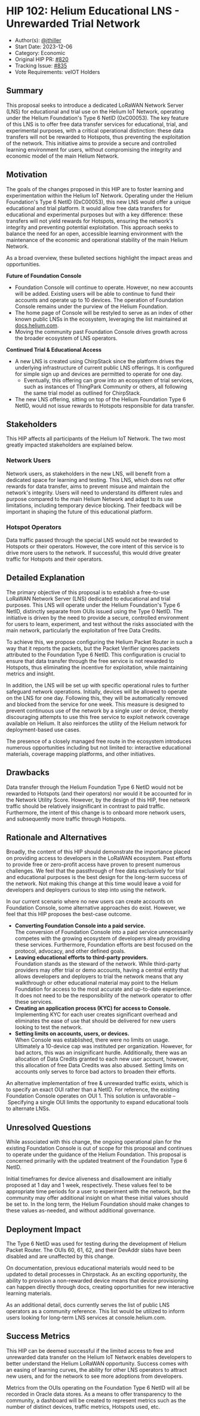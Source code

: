 # HIP 102: Helium Educational LNS - Unrewarded Trial Network

- Author(s): [@jthiller](https://github.com/jthiller)
- Start Date: 2023-12-06
- Category: Economic
- Original HIP PR: [#820](https://github.com/helium/HIP/pull/820)
- Tracking Issue: [#835](https://github.com/helium/HIP/issues/835)
- Vote Requirements: veIOT Holders

## Summary

This proposal seeks to introduce a dedicated LoRaWAN Network Server (LNS) for educational and trial use on the Helium IoT Network, operating under the Helium Foundation's Type 6 NetID (0xC00053). The key feature of this LNS is to offer free data transfer services for educational, trial, and experimental purposes, with a critical operational distinction: these data transfers will not be rewarded to Hotspots, thus preventing the exploitation of the network. This initiative aims to provide a secure and controlled learning environment for users, without compromising the integrity and economic model of the main Helium Network.

## Motivation

The goals of the changes proposed in this HIP are to foster learning and experimentation within the Helium IoT Network. Operating under the Helium Foundation's Type 6 NetID (0xC00053), this new LNS would offer a unique educational and trial platform. It would allow free data transfers for educational and experimental purposes but with a key difference: these transfers will not yield rewards for Hotspots, ensuring the network's integrity and preventing potential exploitation. This approach seeks to balance the need for an open, accessible learning environment with the maintenance of the economic and operational stability of the main Helium Network.

As a broad overview, these bulleted sections highlight the impact areas and opportunities.

**Future of Foundation Console**

- Foundation Console will continue to operate. However, no new accounts will be added. Existing users will be able to continue to fund their accounts and operate up to 10 devices. The operation of Foundation Console remains under the purview of the Helium Foundation.
- The home page of Console will be restyled to serve as an index of other known public LNSs in the ecosystem, leveraging the list maintained at [docs.helium.com](https://docs.helium.com/iot/find-a-lns-provider).
- Moving the community past Foundation Console drives growth across the broader ecosystem of LNS operators.

**Continued Trial & Educational Access**

- A new LNS is created using ChirpStack since the platform drives the underlying infrastructure of current public LNS offerings. It is configured for simple sign up and devices are permitted to operate for one day.
  - Eventually, this offering can grow into an ecosystem of trial services, such as instances of ThingPark Community or others, all following the same trial model as outlined for ChirpStack.
- The new LNS offering, sitting on top of the Helium Foundation Type 6 NetID, would not issue rewards to Hotspots responsible for data transfer.

## Stakeholders

This HIP affects all participants of the Helium IoT Network. The two most greatly impacted stakeholders are explained below.

### Network Users

Network users, as stakeholders in the new LNS, will benefit from a dedicated space for learning and testing. This LNS, which does not offer rewards for data transfer, aims to prevent misuse and maintain the network's integrity. Users will need to understand its different rules and purpose compared to the main Helium Network and adapt to its use limitations, including temporary device blocking. Their feedback will be important in shaping the future of this educational platform.

### Hotspot Operators

Data traffic passed through the special LNS would not be rewarded to Hotspots or their operators. However, the core intent of this service is to drive more users to the network. If successful, this would drive greater traffic for Hotspots and their operators.

## Detailed Explanation

The primary objective of this proposal is to establish a free-to-use LoRaWAN Network Server (LNS) dedicated to educational and trial purposes. This LNS will operate under the Helium Foundation's Type 6 NetID, distinctly separate from OUIs issued using the Type 0 NetID. The initiative is driven by the need to provide a secure, controlled environment for users to learn, experiment, and test without the risks associated with the main network, particularly the exploitation of free Data Credits.

To achieve this, we propose configuring the Helium Packet Router in such a way that it reports the packets, but the Packet Verifier ignores packets attributed to the Foundation Type 6 NetID. This configuration is crucial to ensure that data transfer through the free service is not rewarded to Hotspots, thus eliminating the incentive for exploitation, while maintaining metrics and insight.

In addition, the LNS will be set up with specific operational rules to further safeguard network operations. Initially, devices will be allowed to operate on the LNS for one day. Following this, they will be automatically removed and blocked from the service for one week. This measure is designed to prevent continuous use of the network by a single user or device, thereby discouraging attempts to use this free service to exploit network coverage available on Helium. It also reinforces the utility of the Helium network for deployment-based use cases.

The presence of a closely managed free route in the ecosystem introduces numerous opportunities including but not limited to: interactive educational materials, coverage mapping platforms, and other initiatives.

## Drawbacks

Data transfer through the Helium Foundation Type 6 NetID would not be rewarded to Hotspots (and their operators) nor would it be accounted for in the Network Utility Score. However, by the design of this HIP, free network traffic should be relatively insignificant in contrast to paid traffic. Furthermore, the intent of this change is to onboard more network users, and subsequently more traffic through Hotspots.

## Rationale and Alternatives

Broadly, the content of this HIP should demonstrate the importance placed on providing access to developers in the LoRaWAN ecosystem. Past efforts to provide free or zero-profit access have proven to present numerous challenges. We feel that the passthrough of free data exclusively for trial and educational purposes is the best design for the long-term success of the network. Not making this change at this time would leave a void for developers and deployers curious to step into using the network.

In our current scenario where no new users can create accounts on Foundation Console, some alternative approaches do exist. However, we feel that this HIP proposes the best-case outcome.

- **Converting Foundation Console into a paid service.**  
  The conversion of Foundation Console into a paid service unnecessarily competes with the growing ecosystem of developers already providing these services. Furthermore, Foundation efforts are best focused on the protocol, advocacy, and other defined goals.
- **Leaving educational efforts to third-party providers.**  
  Foundation stands as the steward of the network. While third-party providers may offer trial or demo accounts, having a central entity that allows developers and deployers to trial the network means that any walkthrough or other educational material may point to the Helium Foundation for access to the most accurate and up-to-date experience. It does not need to be the responsibility of the network operator to offer these services.
- **Creating an application process (KYC) for access to Console.**  
  Implementing KYC for each user creates significant overhead and eliminates the ease of use that should be delivered for new users looking to test the network.
- **Setting limits on accounts, users, or devices.**  
  When Console was established, there were no limits on usage. Ultimately a 10-device cap was instituted per organization. However, for bad actors, this was an insignificant hurdle. Additionally, there was an allocation of Data Credits granted to each new user account, however, this allocation of free Data Credits was also abused. Setting limits on accounts only serves to force bad actors to broaden their efforts.

An alternative implementation of free & unrewarded traffic exists, which is to specify an exact OUI rather than a NetID. For reference, the existing Foundation Console operates on OUI 1. This solution is unfavorable – Specifying a single OUI limits the opportunity to expand educational tools to alternate LNSs.

## Unresolved Questions

While associated with this change, the ongoing operational plan for the existing Foundation Console is out of scope for this proposal and continues to operate under the guidance of the Helium Foundation. This proposal is concerned primarily with the updated treatment of the Foundation Type 6 NetID.

Initial timeframes for device aliveness and disallowment are initially proposed at 1 day and 1 week, respectively. These values feel to be appropriate time periods for a user to experiment with the network, but the community may offer additional insight on what these initial values should be set to. In the long term, the Helium Foundation should make changes to these values as-needed, and without additional governance.

## Deployment Impact

The Type 6 NetID was used for testing during the development of Helium Packet Router. The OUIs 60, 61, 62, and their DevAddr slabs have been disabled and are unaffected by this change.

On documentation, previous educational materials would need to be updated to detail processes in Chirpstack. As an exciting opportunity, the ability to provision a non-rewarded device means that device provisioning can happen directly through docs, creating opportunities for new interactive learning materials.

As an additional detail, docs currently serves the list of public LNS operators as a community reference. This list would be utilized to inform users looking for long-term LNS services at console.helium.com.

## Success Metrics

This HIP can be deemed successful if the limited access to free and unrewarded data transfer on the Helium IoT Network enables developers to better understand the Helium LoRaWAN opportunity. Success comes with an easing of learning curves, the ability for other LNS operators to attract new users, and for the network to see more adoptions from developers.

Metrics from the OUIs operating on the Foundation Type 6 NetID will all be recorded in Oracle data stores. As a means to offer transparency to the community, a dashboard will be created to represent metrics such as the number of distinct devices, traffic metrics, Hotspots used, etc.
